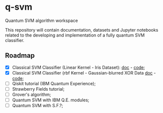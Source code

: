 # q-svm
Quantum SVM algorithm workspace

This repository will contain documentation, datasets and Jupyter notebooks related to the developing and implementation of a fully quantum SVM classifier.

## Roadmap

- [x] Classical SVM Classifier (Linear Kernel - Iris Dataset): [doc](/docs/svm_theory.pdf) - [code](https://github.com/mario-ambrosino/q-svm/blob/master/code/Classical%20SVM%20-%20Iris%20Dataset.ipynb); 
- [x] Classical SVM Classifier (rbf Kernel - Gaussian-blurred XOR Data [doc](/docs/svm_theory.pdf) - [code](/code/Classical%20Kernel%20SVM%20-%20XOR.ipynb);
- [ ] Qiskit tutorial (IBM Quantum Experience);
- [ ] Strawberry Fields tutorial;
- [ ] Grover's algorithm;
- [ ] Quantum SVM with IBM Q.E. modules;
- [ ] Quantum SVM with S.F.?;
